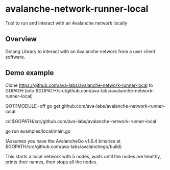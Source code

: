 # avalanche-network-runner-local

Tool to run and interact with an Avalanche network locally

## Overview

Golang Library to interact with an Avalanche network from a user client software.

## Demo example

Clone https://github.com/ava-labs/avalanche-network-runner-local to GOPATH (into $GOPATH/src/github.com/ava-labs/avalanche-network-runner-local)

GO111MODULE=off go get github.com/ava-labs/avalanche-network-runner-local

cd $GOPATH/src/github.com/ava-labs/avalanche-network-runner-local

go run examples/local/main.go

(Assumes you have the AvalancheGo v1.6.4 binaries at $GOPATH/src/github.com/ava-labs/avalanchego/build)

This starts a local network with 5 nodes, waits until the nodes are healthy, prints their names, then stops all the nodes.

